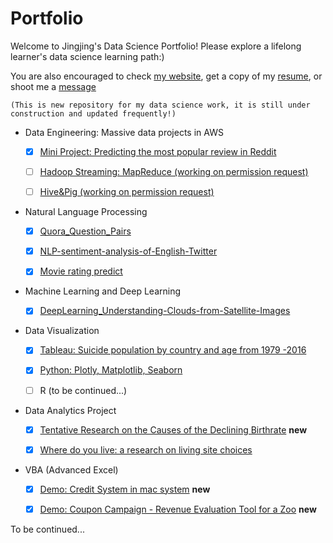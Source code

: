 # Portfolio
Welcome to Jingjing's Data Science Portfolio! Please explore a lifelong learner's data science learning path:)  


You are also encouraged to check [my website](http://jingjingl.georgetown.domains/), get a copy of my [resume](https://github.com/JJJJJingL/portfolio/blob/master/Lin%2C%20Jingjing_Resume.pdf), or shoot me a [message](mailto:isjingjing.lin@gmail.com)  



    (This is new repository for my data science work, it is still under construction and updated frequently!)



<!-- [Data Engineering: Massive data projects in AWS] (https://github.com/JJJJJingL/dataEngineering-AWS) --> 

* Data Engineering: Massive data projects in AWS
  - [x] [Mini Project: Predicting the most popular review in Reddit](https://github.com/JJJJJingL/ANLY502MassiveData-reddit-comments-id)
  - [ ] [Hadoop Streaming: MapReduce (working on permission request)](https://github.com/gu-anly502/spring2019-a2-JJJJJingL)
  - [ ] [Hive&Pig (working on permission request)](https://github.com/gu-anly502/spring2019-a3-JJJJJingL)


* Natural Language Processing 
  - [x] [Quora_Question_Pairs](https://github.com/KoalaChelsea/Quora_Question_Pairs)
  - [x] [NLP-sentiment-analysis-of-English-Twitter](https://github.com/KoalaChelsea/NLP-sentiment-analysis-of-English-Twitter)
  - [x] [Movie rating predict](https://github.com/JJJJJingL/movie_ratings)


* Machine Learning and Deep Learning
  - [x] [DeepLearning_Understanding-Clouds-from-Satellite-Images](https://github.com/JJJJJingL/DeepLearning_Understanding-Clouds-from-Satellite-Images)


* Data Visualization
  - [x] [Tableau: Suicide population by country and age from 1979 -2016](http://jingjingl.georgetown.domains/503HW3.html)
  - [x] [Python: Plotly, Matplotlib, Seaborn](http://jingjingl.georgetown.domains/HWpre.html)
  - [ ] R (to be continued...)


* Data Analytics Project
  - [x] [Tentative Research on the Causes of the Declining Birthrate](https://github.com/JJJJJingL/DataVisualizationDemo) **new**
  - [x] [Where do you live: a research on living site choices](https://github.com/JJJJJingL/ANLY-501-Project)
  
 
* VBA (Advanced Excel)
  - [x] [Demo: Credit System in mac system](https://youtu.be/zPP6EvdQZzU) **new**
  - [x] [Demo: Coupon Campaign - Revenue Evaluation Tool for a Zoo](https://youtu.be/vDbzNU8ojGw) **new**
  


To be continued... 
